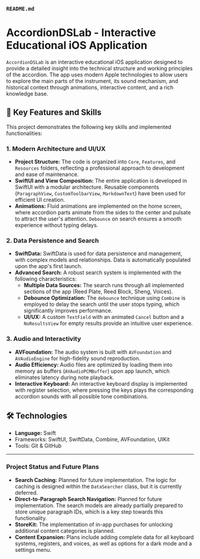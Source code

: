 ### `README.md`

# AccordionDSLab - Interactive Educational iOS Application

`AccordionDSLab` is an interactive educational iOS application designed to provide a detailed insight into the technical structure and working principles of the accordion. The app uses modern Apple technologies to allow users to explore the main parts of the instrument, its sound mechanism, and historical context through animations, interactive content, and a rich knowledge base.

## 🚀 Key Features and Skills

This project demonstrates the following key skills and implemented functionalities:

### 1. **Modern Architecture and UI/UX**
* **Project Structure:** The code is organized into `Core`, `Features`, and `Resources` folders, reflecting a professional approach to development and ease of maintenance.
* **SwiftUI and View Composition:** The entire application is developed in SwiftUI with a modular architecture. Reusable components (`ParagraphView`, `CustomToolbarView`, `MarkdownText`) have been used for efficient UI creation.
* **Animations:** Fluid animations are implemented on the home screen, where accordion parts animate from the sides to the center and pulsate to attract the user's attention. `Debounce` on search ensures a smooth experience without typing delays.

### 2. **Data Persistence and Search**
* **SwiftData:** SwiftData is used for data persistence and management, with complex models and relationships. Data is automatically populated upon the app's first launch.
* **Advanced Search:** A robust search system is implemented with the following characteristics:
    * **Multiple Data Sources:** The search runs through all implemented sections of the app (Reed Plate, Reed Block, Sheng, Voices).
    * **Debounce Optimization:** The `debounce` technique using `Combine` is employed to delay the search until the user stops typing, which significantly improves performance.
    * **UI/UX:** A custom `TextField` with an animated `Cancel` button and a `NoResultsView` for empty results provide an intuitive user experience.

### 3. **Audio and Interactivity**
* **AVFoundation:** The audio system is built with `AVFoundation` and `AVAudioEngine` for high-fidelity sound reproduction.
* **Audio Efficiency:** Audio files are optimized by loading them into memory as buffers (`AVAudioPCMBuffer`) upon app launch, which eliminates latency during note playback.
* **Interactive Keyboard:** An interactive keyboard display is implemented with register selection, where pressing the keys plays the corresponding accordion sounds with all possible tone combinations.

## 🛠️ Technologies

* **Language:** Swift
* Frameworks: SwiftUI, SwiftData, Combine, AVFoundation, UIKit
* Tools: Git & GitHub

---

### **Project Status and Future Plans**

* **Search Caching:** Planned for future implementation. The logic for caching is designed within the `DataSearcher` class, but it is currently deferred.
* **Direct-to-Paragraph Search Navigation:** Planned for future implementation. The search models are already partially prepared to store unique paragraph IDs, which is a key step towards this functionality.
* **StoreKit:** The implementation of in-app purchases for unlocking additional content categories is planned.
* **Content Expansion:** Plans include adding complete data for all keyboard systems, registers, and voices, as well as options for a dark mode and a settings menu.
